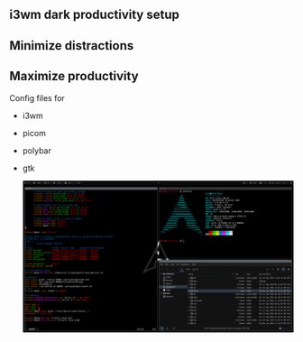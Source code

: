 ## i3wm dark productivity setup

## Minimize distractions
## Maximize productivity

Config files for 
- i3wm
- picom
- polybar
- gtk

  ![screenshoot](desktop.png)
